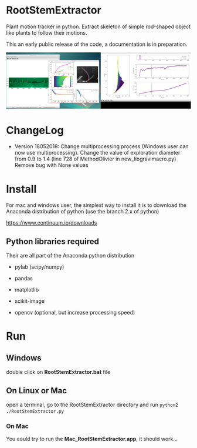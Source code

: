 # RootStemExtractor

Plant motion tracker in python. Extract skeleton of simple rod-shaped object like plants to follow their motions.

This an early public release of the code, a documentation is in preparation.

![Screenshot](https://github.com/hchauvet/RootStemExtractor/raw/master/img/Screenshot1.png "screenshot")

# ChangeLog

* Version 18052018: 
  Change multiprocessing process (Windows user can now use multiprocessing).
  Change the value of exploration diameter from 0.9 to 1.4 (line 728 of MethodOlivier in new_libgravimacro.py) 
  Remove bug with None values 

# Install

For mac and windows user, the simplest way to install it is to download the Anaconda distribution of python (use the branch 2.x of python)

https://www.continuum.io/downloads

## Python libraries required

Their are all part of the Anaconda python distribution

* pylab (scipy/numpy)
* pandas
* matplotlib
* scikit-image 

* opencv (optional, but increase processing speed)

# Run

## Windows

double click on **RootStemExtractor.bat** file

## On Linux or Mac

open a terminal, go to the RootStemExtractor directory and run `python2 ./RootStemExtractor.py`

### On Mac 

You could try to run the **Mac_RootStemExtractor.app**, it should work...
